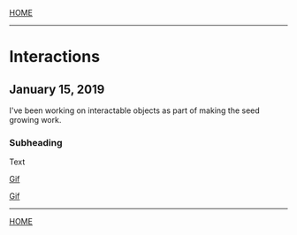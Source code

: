 

[HOME](https://avijr.com)

---

# Interactions
## January 15, 2019

I've been working on interactable objects as part of making the seed growing work.

### Subheading

Text

[Gif](https://github.com/Polaros/AVI/raw/master/gifs/seed_throw.gif)

[Gif](https://github.com/Polaros/AVI/raw/master/gifs/tree_enter.gif)

---

[HOME](https://avijr.com)
